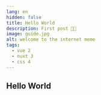```yaml
---
lang: en
hidden: false
title: Hello World
description: First post 🎉🥳
image: guide.jpg
alt: welcome to the internet meme
tags:
  - vue 2
  - nuxt 3
  - css 4
---
```

## Hello World


